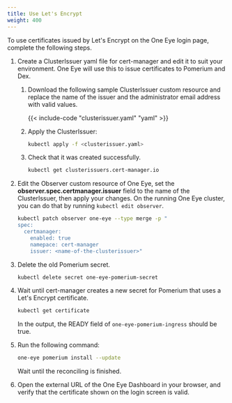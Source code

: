 ```yaml
---
title: Use Let's Encrypt
weight: 400
---
```


To use certificates issued by Let's Encrypt on the One Eye login page, complete the following steps.

1. Create a ClusterIssuer yaml file for cert-manager and edit it to suit your environment. One Eye will use this to issue certificates to Pomerium and Dex.
    1. Download the following sample ClusterIssuer custom resource and replace the name of the issuer and the administrator email address with valid values.

        {{< include-code "clusterissuer.yaml" "yaml" >}}

    1. Apply the ClusterIssuer:

        ```bash
        kubectl apply -f <clusterissuer.yaml>
        ```

    1. Check that it was created successfully.

        ```bash
        kubectl get clusterissuers.cert-manager.io
        ```

1. Edit the Observer custom resource of One Eye, set the **observer.spec.certmanager.issuer** field to the name of the ClusterIssuer, then apply your changes. On the running One Eye cluster, you can do that by running ```kubectl edit observer```.

    ```bash
    kubectl patch observer one-eye --type merge -p "
    spec:
      certmanager:
        enabled: true
        namepace: cert-manager
        issuer: <name-of-the-clusterissuer>"
    ```

1. Delete the old Pomerium secret.

    ```bash
    kubectl delete secret one-eye-pomerium-secret
    ```

1. Wait until cert-manager creates a new secret for Pomerium that uses a Let's Encrypt certificate.

    ```bash
    kubectl get certificate
    ```

    In the output, the READY field of ```one-eye-pomerium-ingress``` should be true.

1. Run the following command:

    ```bash
    one-eye pomerium install --update
    ```

    Wait until the reconciling is finished.

1. Open the external URL of the One Eye Dashboard in your browser, and verify that the certificate shown on the login screen is valid.
